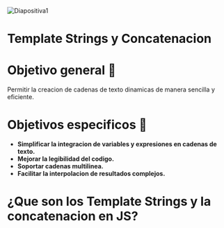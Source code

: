 ![Diapositiva1](https://github.com/user-attachments/assets/803facf7-fa3d-4a3d-bc39-8e7d74b7ae76)

# Template Strings y Concatenacion
# Objetivo general 📒
Permitir la creacion de cadenas de texto dinamicas de manera sencilla y eficiente.

# Objetivos especificos 📕
* **Simplificar la integracion de variables y expresiones en cadenas de texto.**
* **Mejorar la legibilidad del codigo.**
* **Soportar cadenas multilinea.**
* **Facilitar la interpolacion de resultados complejos.**

# ¿Que son los Template Strings y la concatenacion en JS?
